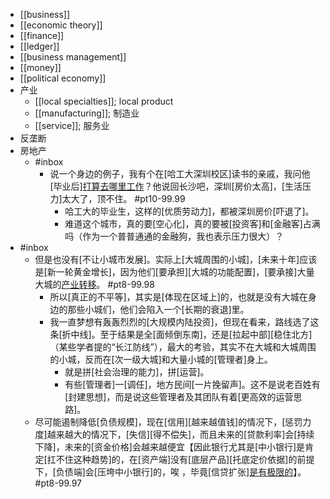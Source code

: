 - [[business]]
- [[economic theory]]
- [[finance]]
- [[ledger]]
- [[business management]]
- [[money]]
- [[political economy]]
- 产业
    - [[local specialties]]; local product
    - [[manufacturing]]; 制造业
    - [[service]]; 服务业
- 反垄断
- 房地产
    - #inbox
        - 说一个身边的例子，我有个在[哈工大深圳校区]读书的亲戚，我问他[毕业后][打算去哪里工作](https://www.zhihu.com/question/453282898/answer/1825644008)？他说回长沙吧，深圳[房价太高]，[生活压力]太大了，顶不住。 #pt10-99.99
            - 哈工大的毕业生，这样的[优质劳动力]，都被深圳房价[吓退了]。
            - 难道这个城市，真的要[空心化]，真的要被[投资客]和[金融客]占满吗（作为一个普普通通的金融狗，我也表示压力很大）？
- #inbox
    - 但是也没有[不让小城市发展]。实际上[大城周围的小城]，[未来十年]应该是[新一轮黄金增长]，因为他们[要承担][大城的功能配置]，[要承接]大量大城的[产业转移](https://www.zhihu.com/question/39421902/answer/1868942332)。 #pt8-99.98
        - 所以[真正的不平等]，其实是[体现在区域上]的，也就是没有大城在身边的那些小城们，他们会陷入一个[长期的衰退]里。
        - 我一直梦想有轰轰烈烈的[大规模内陆投资]，但现在看来，路线选了这条[折中线]。至于结果是全[面倾倒东南]，还是[拉起中部][稳住北方]（某些学者提的“长江防线”），最大的考验，其实不在大城和大城周围的小城，反而在[次一级大城]和大量小城的[管理者]身上。
            - 就是拼[社会治理的能力]，拼[运营]。
            - 有些[管理者]一[调任]，地方民间[一片挽留声]。这不是说老百姓有[封建思想]，而是说这些管理者及其团队有着[更高效的运营思路]。
    - 尽可能遏制降低[负债规模]，现在[信用][越来越值钱]的情况下，[惩罚力度]越来越大的情况下，[失信][得不偿失]，而且未来的[贷款利率]会[持续下降]，未来的[资金价格]会越来越便宜【因此银行尤其是[中小银行]是肯定[扛不住这种趋势]的，在[资产端]没有[底层产品][托底定价依据]的前提下，[负债端]会[压垮中小银行]的，唉 ，毕竟[信贷扩张][是有极限的](https://www.zhihu.com/question/421818402/answer/1694247026)】。 #pt8-99.97
